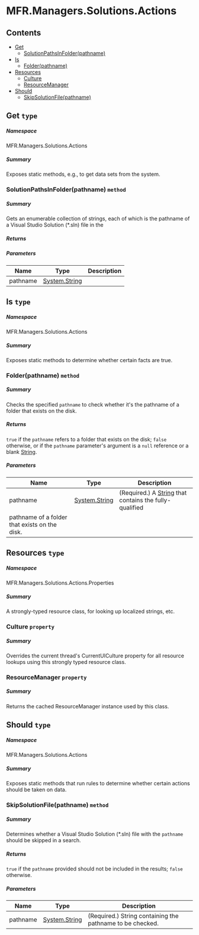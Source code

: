 <a name='assembly'></a>
# MFR.Managers.Solutions.Actions

## Contents

- [Get](#T-MFR-Managers-Solutions-Actions-Get 'MFR.Managers.Solutions.Actions.Get')
  - [SolutionPathsInFolder(pathname)](#M-MFR-Managers-Solutions-Actions-Get-SolutionPathsInFolder-System-String- 'MFR.Managers.Solutions.Actions.Get.SolutionPathsInFolder(System.String)')
- [Is](#T-MFR-Managers-Solutions-Actions-Is 'MFR.Managers.Solutions.Actions.Is')
  - [Folder(pathname)](#M-MFR-Managers-Solutions-Actions-Is-Folder-System-String- 'MFR.Managers.Solutions.Actions.Is.Folder(System.String)')
- [Resources](#T-MFR-Managers-Solutions-Actions-Properties-Resources 'MFR.Managers.Solutions.Actions.Properties.Resources')
  - [Culture](#P-MFR-Managers-Solutions-Actions-Properties-Resources-Culture 'MFR.Managers.Solutions.Actions.Properties.Resources.Culture')
  - [ResourceManager](#P-MFR-Managers-Solutions-Actions-Properties-Resources-ResourceManager 'MFR.Managers.Solutions.Actions.Properties.Resources.ResourceManager')
- [Should](#T-MFR-Managers-Solutions-Actions-Should 'MFR.Managers.Solutions.Actions.Should')
  - [SkipSolutionFile(pathname)](#M-MFR-Managers-Solutions-Actions-Should-SkipSolutionFile-System-String- 'MFR.Managers.Solutions.Actions.Should.SkipSolutionFile(System.String)')

<a name='T-MFR-Managers-Solutions-Actions-Get'></a>
## Get `type`

##### Namespace

MFR.Managers.Solutions.Actions

##### Summary

Exposes static methods, e.g., to get data sets from the system.

<a name='M-MFR-Managers-Solutions-Actions-Get-SolutionPathsInFolder-System-String-'></a>
### SolutionPathsInFolder(pathname) `method`

##### Summary

Gets an enumerable collection of strings, each of which is the pathname of a
Visual Studio Solution (*.sln) file in the

##### Returns



##### Parameters

| Name | Type | Description |
| ---- | ---- | ----------- |
| pathname | [System.String](http://msdn.microsoft.com/query/dev14.query?appId=Dev14IDEF1&l=EN-US&k=k:System.String 'System.String') |  |

<a name='T-MFR-Managers-Solutions-Actions-Is'></a>
## Is `type`

##### Namespace

MFR.Managers.Solutions.Actions

##### Summary

Exposes static methods to determine whether certain facts are true.

<a name='M-MFR-Managers-Solutions-Actions-Is-Folder-System-String-'></a>
### Folder(pathname) `method`

##### Summary

Checks the specified `pathname` to check whether it's the
pathname of a folder that exists on the disk.

##### Returns

`true` if the `pathname` refers to
a folder that exists on the disk; `false` otherwise, or if the
`pathname` parameter's argument is a `null`
reference or a blank [String](http://msdn.microsoft.com/query/dev14.query?appId=Dev14IDEF1&l=EN-US&k=k:System.String 'System.String').

##### Parameters

| Name | Type | Description |
| ---- | ---- | ----------- |
| pathname | [System.String](http://msdn.microsoft.com/query/dev14.query?appId=Dev14IDEF1&l=EN-US&k=k:System.String 'System.String') | (Required.) A [String](http://msdn.microsoft.com/query/dev14.query?appId=Dev14IDEF1&l=EN-US&k=k:System.String 'System.String') that contains the fully-qualified
pathname of a folder that exists on the disk. |

<a name='T-MFR-Managers-Solutions-Actions-Properties-Resources'></a>
## Resources `type`

##### Namespace

MFR.Managers.Solutions.Actions.Properties

##### Summary

A strongly-typed resource class, for looking up localized strings, etc.

<a name='P-MFR-Managers-Solutions-Actions-Properties-Resources-Culture'></a>
### Culture `property`

##### Summary

Overrides the current thread's CurrentUICulture property for all
  resource lookups using this strongly typed resource class.

<a name='P-MFR-Managers-Solutions-Actions-Properties-Resources-ResourceManager'></a>
### ResourceManager `property`

##### Summary

Returns the cached ResourceManager instance used by this class.

<a name='T-MFR-Managers-Solutions-Actions-Should'></a>
## Should `type`

##### Namespace

MFR.Managers.Solutions.Actions

##### Summary

Exposes static methods that run rules to determine whether certain actions
should be taken on data.

<a name='M-MFR-Managers-Solutions-Actions-Should-SkipSolutionFile-System-String-'></a>
### SkipSolutionFile(pathname) `method`

##### Summary

Determines whether a Visual Studio Solution (*.sln) file with the
`pathname` should be skipped in a search.

##### Returns

`true` if the `pathname` provided
should not be included in the results; `false` otherwise.

##### Parameters

| Name | Type | Description |
| ---- | ---- | ----------- |
| pathname | [System.String](http://msdn.microsoft.com/query/dev14.query?appId=Dev14IDEF1&l=EN-US&k=k:System.String 'System.String') | (Required.) String containing the pathname to be checked. |
